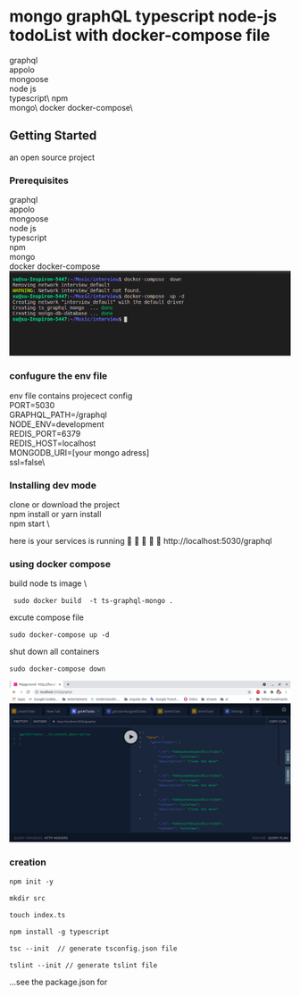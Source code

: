 # mongo graphQL typescript node-js todoList with docker-compose file

graphql\
appolo\
mongoose\
node js\
typescript\ 
npm \
mongo\ 
docker docker-compose\

## Getting Started

an open source project 

### Prerequisites
graphql\
appolo\
mongoose\
node js\
typescript \
npm \
mongo \
docker docker-compose\
![Screenshot](sc1.png)

### confugure the env file 
env file contains  projecect config\
PORT=5030\
GRAPHQL_PATH=/graphql\
NODE_ENV=development\
REDIS_PORT=6379\
REDIS_HOST=localhost\
MONGODB_URI=[your mongo adress]\
ssl=false\

### Installing dev mode

clone or download the project  \
npm install or yarn install\
npm start \

here is your services is running  🚀 🚀 🚀 🚀 🚀 
http://localhost:5030/graphql
 

### using docker compose 
build node ts image \
```
 sudo docker build  -t ts-graphql-mongo .
 ```
 
excute compose file 

```
sudo docker-compose up -d 
```
shut down  all containers 

```
sudo docker-compose down
```


![Screenshot](sc2.png)
### creation  

```
npm init -y   
```

```
mkdir src 
``` 

```
touch index.ts  
```
```
npm install -g typescript
```
```
tsc --init  // generate tsconfig.json file
```
```
tslint --init // generate tslint file
```

...see the package.json for 


 